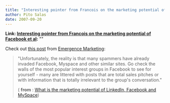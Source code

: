```yaml
---
title: "Interesting pointer from Francois on the marketing potential of Facebook et al"
author: Pito Salas
date: 2007-09-20
---
```


**Link: [Interesting pointer from Francois on the marketing potential of Facebook et al](None):** ""



Check out [this
post](<http://feeds.feedburner.com/~r/EmergenceMarketing/~3/159010618/what_is_the_marketing_pot.php>)
from [Emergence Marketing](<http://www.emergencemarketing.com/>):

> "Unfortunately, the reality is that many spammers have already invaded
> Facebook, Myspace and other similar sites. Go check the walls of the most
> popular interest groups in Facebook to see for yourself - many are littered
> with posts that are total sales pitches or with information that is totally
> irrelevant to the group's conversation."
>
> ( **from** : [What is the marketing potential of LinkedIn, Facebook and
> MySpace](<http://feeds.feedburner.com/~r/EmergenceMarketing/~3/159010618/what_is_the_marketing_pot.php>))


